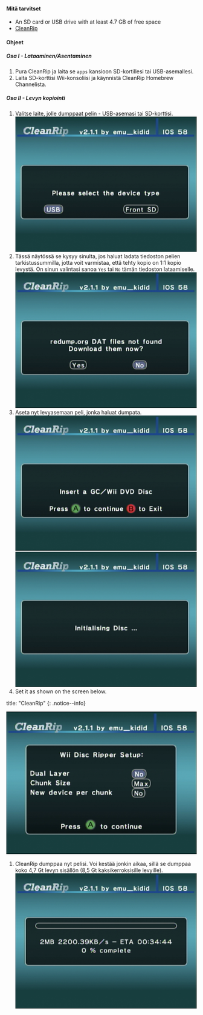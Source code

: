 #### Mitä tarvitset

* An SD card or USB drive with at least 4.7 GB of free space
* [CleanRip](https://github.com/emukidid/cleanrip/releases/latest)

#### Ohjeet

##### Osa I - Lataaminen/Asentaminen

1. Pura CleanRip ja laita se `apps` kansioon SD-kortillesi tai USB-asemallesi.
1. Laita SD-korttisi Wii-konsoliisi ja käynnistä CleanRip Homebrew Channelista.

##### Osa II - Levyn kopiointi

1. Valitse laite, jolle dumppaat pelin - USB-asemasi tai SD-korttisi. ![Device type](/images/CleanRip/2.png)
1. Tässä näytössä se kysyy sinulta, jos haluat ladata tiedoston pelien tarkistussummilla, jotta voit varmistaa, että tehty kopio on 1:1 kopio levystä. On sinun valintasi sanoa `Yes` tai `No` tämän tiedoston lataamiselle. ![DAT](/images/CleanRip/3.png)
1. Aseta nyt levyasemaan peli, jonka haluat dumpata. ![DVD](/images/CleanRip/4.png) ![Initialising Disc](/images/CleanRip/5.png)
1. Set it as shown on the screen below.

title: "CleanRip"
{: .notice--info}

![Settings](/images/CleanRip/6.png)
1. CleanRip dumppaa nyt pelisi. Voi kestää jonkin aikaa, sillä se dumppaa koko 4,7 Gt levyn sisällön (8,5 Gt kaksikerroksisille levyille). ![Copying](/images/CleanRip/7.png)
